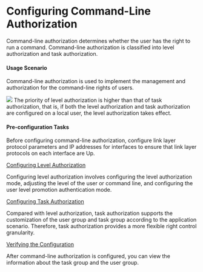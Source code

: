 Configuring Command-Line Authorization
======================================

Command-line authorization determines whether the user
has the right to run a command. Command-line authorization is classified
into level authorization and task authorization.

#### Usage Scenario

Command-line authorization
is used to implement the management and authorization for the command-line
rights of users.

![](../../../../public_sys-resources/note_3.0-en-us.png) The priority of
level authorization is higher than that of task authorization, that
is, if both the level authorization and task authorization are configured
on a local user, the level authorization takes effect. 

#### Pre-configuration Tasks

Before configuring
command-line authorization, configure link layer protocol parameters
and IP addresses for interfaces to ensure that link layer protocols
on each interface are Up.


[Configuring Level Authorization](../../../../software/nev8r10_vrpv8r16/user/vrp/dc_vrp_aaa_cfg_1011.html)

Configuring level authorization involves configuring the level authorization mode, adjusting the level of the user or command line, and configuring the user level promotion authentication mode.

[Configuring Task Authorization](../../../../software/nev8r10_vrpv8r16/user/vrp/dc_vrp_aaa_cfg_1012.html)

Compared with level authorization, task authorization supports the customization of the user group and task group according to the application scenario. Therefore, task authorization provides a more flexible right control granularity.

[Verifying the Configuration](../../../../software/nev8r10_vrpv8r16/user/vrp/dc_vrp_aaa_cfg_1014.html)

After command-line authorization is configured, you can view the information about the task group and the user group.